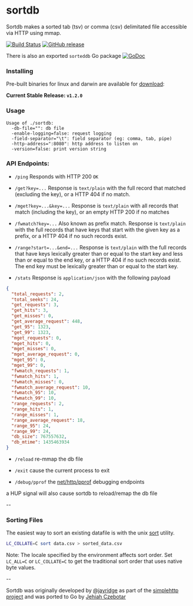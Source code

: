 sortdb
======

Sortdb makes a sorted tab (tsv) or comma (csv) delimitated file accessible via HTTP using mmap.

[![Build Status](https://secure.travis-ci.org/jehiah/sortdb.png?branch=master)](http://travis-ci.org/jehiah/sortdb) [![GitHub release](https://img.shields.io/github/release/jehiah/sortdb.svg)](https://github.com/jehiah/sortdb/releases/latest)

There is also an exported `sorteddb` Go package [![GoDoc](https://godoc.org/github.com/jehiah/sortdb?status.svg)](https://godoc.org/github.com/jehiah/sortdb)


### Installing

Pre-built binaries for linux and darwin are available for [download](https://github.com/jehiah/sortdb/releases):

**Current Stable Release: `v1.2.0`**

### Usage

    Usage of ./sortdb:
      -db-file="": db file
      -enable-logging=false: request logging
      -field-separator="\t": field separator (eg: comma, tab, pipe)
      -http-address=":8080": http address to listen on
      -version=false: print version string

### API Endpoints:

 * `/ping`  Responds with HTTP 200 `OK`

 * `/get?key=...` Response is `text/plain` with the full record that matched
   (excluding the key), or a HTTP 404 if no match.
    
 * `/mget?key=...&key=...` Response is `text/plain` with all records that match
   (including the key), or an empty HTTP 200 if no matches

 * `/fwmatch?key=...` Also known as prefix match. Response is `text/plain` with
   the full records that have keys that start with the given key as a prefix,
   or a HTTP 404 if no such records exist.

 * `/range?start=...&end=...` Response is `text/plain` with the full records
   that have keys lexically greater than or equal to the start key and less
   than or equal to the end key, or a HTTP 404 if no such records exist. The end key
   must be lexically greater than or equal to the start key.

 * `/stats` Response is `application/json` with the following payload

```json
{
  "total_requests": 2,
  "total_seeks": 24,
  "get_requests": 3,
  "get_hits": 3,
  "get_misses": 0,
  "get_average_request": 448,
  "get_95": 1323,
  "get_99": 1323,
  "mget_requests": 0,
  "mget_hits": 0,
  "mget_misses": 0,
  "mget_average_request": 0,
  "mget_95": 0,
  "mget_99": 0,
  "fwmatch_requests": 1,
  "fwmatch_hits": 1,
  "fwmatch_misses": 0,
  "fwmatch_average_request": 10,
  "fwmatch_95": 10,
  "fwmatch_99": 10,
  "range_requests": 2,
  "range_hits": 1,
  "range_misses": 1,
  "range_average_request": 18,
  "range_95": 24,
  "range_99": 24,
  "db_size": 767557632,
  "db_mtime": 1435463934
}
```
 
 * `/reload` re-mmap the db file
 
 * `/exit` cause the current process to exit
 
 * `/debug/pprof` the [net/http/pprof](http://golang.org/pkg/net/http/pprof/) debugging endpoints

a HUP signal will also cause sortdb to reload/remap the db file

--

###  Sorting Files

The easiest way to sort an existing datafile is with the unix [sort](http://unixhelp.ed.ac.uk/CGI/man-cgi?sort) utility.

```bash
LC_COLLATE=C sort data.csv > sorted_data.csv
```

Note: The locale specified by the environment affects sort order. Set `LC_ALL=C` or `LC_COLLATE=C` to get the traditional sort order that uses native byte values.

--

Sortdb was originally developed by [@jayridge](https://github.com/jayridge) as part of the [simplehttp project](https://github.com/bitly/simplehttp/tree/master/sortdb) and was ported to Go by [Jehiah Czebotar](https://jehiah.cz/)
